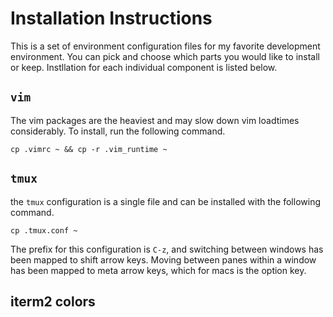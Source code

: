# Installation Instructions

This is a set of environment configuration files for my favorite development environment. You can pick and choose which parts you would like to install or keep. Instllation for each individual component is listed below.

## `vim`
The vim packages are the heaviest and may slow down vim loadtimes considerably. To install, run the following command.

`cp .vimrc ~ && cp -r .vim_runtime ~`

## `tmux`
the `tmux` configuration is a single file and can be installed with the following command.

`cp .tmux.conf ~`

The prefix for this configuration is `C-z`, and switching between windows has been mapped to shift arrow keys. Moving between panes within a window has been mapped to meta arrow keys, which for macs is the option key.

## iterm2 colors
